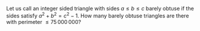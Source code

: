 Let us call an integer sided triangle with sides $a \le b \le c$ barely obtuse if the sides satisfy $a^2 + b^2 = c^2 - 1$.
How many barely obtuse triangles are there with perimeter $\le 75\,000\,000$?